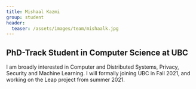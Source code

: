 ```yaml
---
title: Mishaal Kazmi
group: student
header:
  teaser: /assets/images/team/mishaalk.jpg
---
```


## PhD-Track Student in Computer Science at UBC

I am broadly interested in Computer and Distributed Systems, Privacy, Security and Machine Learning. I will formally joining UBC in Fall 2021, and working on the 
Leap project from summer 2021. 

